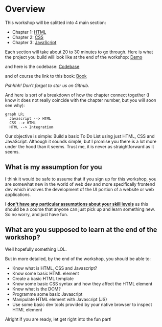 # Overview

This workshop will be splitted into 4 main section:
- Chapter 1: [HTML](./Chapter-1/html.md)
- Chapter 2: [CSS](./Chapter-2/css.md)
- Chapter 3: [JavaScript](./Chapter-3/javascript.md)

Each section will take about 20 to 30 minutes to go through. Here is what the project you build will look like at the end of the workshop: 
<a href="https://edic-nus.github.io/Basic-HTML-CSS-and-JS/" target="_blank">Demo</a>

and here is the codebase:
<a href="https://github.com/edic-nus/Basic-HTML-CSS-and-JS" target="_blank">Codebase</a>

and of course the link to this book:
<a href="https://github.com/edic-nus/Basic-HTML-CSS-and-JS-Docs" target="_blank">Book</a>

*Pshhhh! Don't forget to star us on Github.*

And here is sort of a breakdown of how the chapter connect together (I know it does not really coincide with the chapter number, but you will soon see why):
```mermaid
graph LR;
  Javascript --> HTML
  CSS --> HTML
  HTML --> Integration
```

Our objective is simple: Build a basic To Do List using just HTML, CSS and JavaScript. Although it sounds simple, but I promise you there is a lot more under the hood than it seems. Trust me, it is never as straightforward as it seems.

## What is my assumption for you

I think it would be safe to assume that if you sign up for this workshop, you are somewhat new in the world of web dev and more specifically frontend dev which involves the development of the UI portion of a website or web applications.

I <ins><b>don't have any particular assumptions about your skill levels</b></ins> as this should be a course that anyone can just pick up and learn something new. So no worry, and just have fun.

## What are you supposed to learn at the end of the workshop?

Well hopefully something LOL.

But in more detailed, by the end of the workshop, you should be able to:
- Know what is HTML, CSS and Javascript?
- Know some basic HTML element
- Create a basic HTML template
- Know some basic CSS syntax and how they affect the HTML element
- Know what is the DOM?
- Programme some basic Javascript
- Manipulate HTML element with Javascript (JS)
- Use some basic dev tools provided by your native browser to inspect HTML element

Alright if you are ready, let get right into the fun part!
